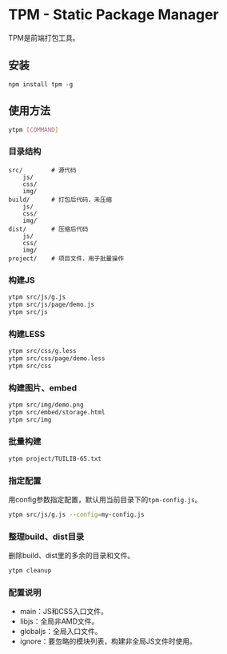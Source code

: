 TPM - Static Package Manager
=================================================

TPM是前端打包工具。

## 安装

```
npm install tpm -g
```

## 使用方法

```bash
ytpm [COMMAND]
```

### 目录结构

```
src/		# 源代码
	js/
	css/
	img/
build/		# 打包后代码，未压缩
	js/
	css/
	img/
dist/		# 压缩后代码
	js/
	css/
	img/
project/	# 项目文件，用于批量操作
```

### 构建JS

```bash
ytpm src/js/g.js
ytpm src/js/page/demo.js
ytpm src/js
```

### 构建LESS

```bash
ytpm src/css/g.less
ytpm src/css/page/demo.less
ytpm src/css
```

### 构建图片、embed

```bash
ytpm src/img/demo.png
ytpm src/embed/storage.html
ytpm src/img
```

### 批量构建

```bash
ytpm project/TUILIB-65.txt
```

### 指定配置
用config参数指定配置，默认用当前目录下的`tpm-config.js`。

```bash
ytpm src/js/g.js --config=my-config.js
```

### 整理build、dist目录

删除build、dist里的多余的目录和文件。

```bash
ytpm cleanup
```

### 配置说明

* main：JS和CSS入口文件。
* libjs：全局非AMD文件。
* globaljs：全局入口文件。
* ignore：要忽略的模块列表，构建非全局JS文件时使用。
